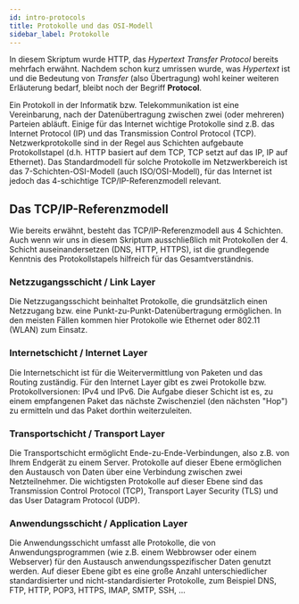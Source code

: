 ```yaml
---
id: intro-protocols
title: Protokolle und das OSI-Modell
sidebar_label: Protokolle
---
```


In diesem Skriptum wurde HTTP, das *Hypertext Transfer Protocol* bereits mehrfach erwähnt.
Nachdem schon kurz umrissen wurde, was *Hypertext* ist und die Bedeutung von *Transfer*
(also Übertragung) wohl keiner weiteren Erläuterung bedarf, bleibt noch der Begriff
**Protocol**.

Ein Protokoll in der Informatik bzw. Telekommunikation ist eine Vereinbarung, nach der
Datenübertragung zwischen zwei (oder mehreren) Parteien abläuft. Einige für das Internet
wichtige Protokolle sind z.B. das Internet Protocol (IP) und das Transmission 
Control Protocol (TCP). Netzwerkprotokolle sind in der Regel aus Schichten aufgebaute
Protokollstapel (d.h. HTTP basiert auf dem TCP, TCP setzt auf das IP, IP auf Ethernet). Das
Standardmodell für solche Protokolle im Netzwerkbereich ist das 7-Schichten-OSI-Modell
(auch ISO/OSI-Modell), für das Internet ist jedoch das 4-schichtige TCP/IP-Referenzmodell 
relevant.

## Das TCP/IP-Referenzmodell

Wie bereits erwähnt, besteht das TCP/IP-Referenzmodell aus 4 Schichten. Auch wenn wir uns
in diesem Skriptum ausschließlich mit Protokollen der 4. Schicht auseinandersetzen (DNS,
HTTP, HTTPS), ist die grundlegende Kenntnis des Protokollstapels hilfreich für das
Gesamtverständnis.

### Netzzugangsschicht / Link Layer
Die Netzzugangsschicht beinhaltet Protokolle, die grundsätzlich einen Netzzugang bzw. eine
Punkt-zu-Punkt-Datenübertragung ermöglichen. In den meisten Fällen kommen hier Protokolle wie
Ethernet oder 802.11 (WLAN) zum Einsatz. 

### Internetschicht / Internet Layer
Die Internetschicht ist für die Weitervermittlung von Paketen und das Routing zuständig. Für
den Internet Layer gibt es zwei Protokolle bzw. Protokollversionen: IPv4 und IPv6. Die
Aufgabe dieser Schicht ist es, zu einem empfangenen Paket das nächste Zwischenziel (den
nächsten "Hop") zu ermitteln und das Paket dorthin weiterzuleiten.

### Transportschicht / Transport Layer
Die Transportschicht ermöglicht Ende-zu-Ende-Verbindungen, also z.B. von Ihrem Endgerät
zu einem Server. Protokolle auf dieser Ebene ermöglichen den Austausch von Daten
über eine Verbindung zwischen zwei Netzteilnehmer. Die wichtigsten Protokolle auf dieser
Ebene sind das Transmission Control Protocol (TCP), Transport Layer Security (TLS) und das 
User Datagram Protocol (UDP).

### Anwendungsschicht / Application Layer
Die Anwendungsschicht umfasst alle Protokolle, die von Anwendungsprogrammen (wie
z.B. einem Webbrowser oder einem Webserver) für den Austausch anwendungsspezifischer Daten
genutzt werden. Auf dieser Ebene gibt es eine große Anzahl unterschiedlicher standardisierter
und nicht-standardisierter Protokolle, zum Beispiel DNS, FTP, HTTP, POP3, HTTPS, IMAP, SMTP,
SSH, ...